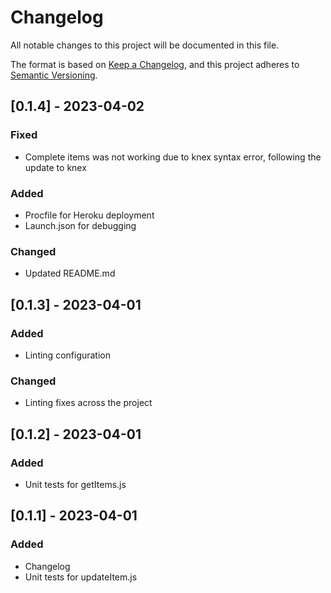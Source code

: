 # Changelog

All notable changes to this project will be documented in this file.

The format is based on [Keep a Changelog](https://keepachangelog.com/en/1.0.0/), and this project adheres to [Semantic Versioning](https://semver.org/spec/v2.0.0.html).

## [0.1.4] - 2023-04-02
### Fixed
- Complete items was not working due to knex syntax error, following the update to knex

### Added
- Procfile for Heroku deployment
- Launch.json for debugging

### Changed
- Updated README.md

## [0.1.3] - 2023-04-01
### Added
- Linting configuration
### Changed
- Linting fixes across the project

## [0.1.2] - 2023-04-01
### Added
- Unit tests for getItems.js

## [0.1.1] - 2023-04-01
### Added
- Changelog
- Unit tests for updateItem.js
